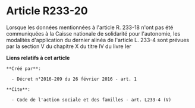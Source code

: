 # Article R233-20

Lorsque les données mentionnées à l'article R. 233-18 n'ont pas été communiquées à la Caisse nationale de solidarité pour
l'autonomie, les modalités d'application du dernier alinéa de l'article L. 233-4 sont prévues par la section V du chapitre X
du titre IV du livre Ier

**Liens relatifs à cet article**

	**Créé par**:

	  - Décret n°2016-209 du 26 février 2016 - art. 1

	**Cite**:

	  - Code de l'action sociale et des familles - art. L233-4 (V)
